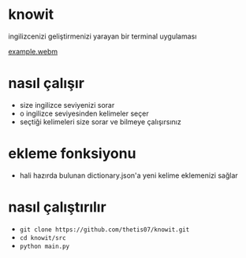 # knowit
ingilizcenizi geliştirmenizi yarayan bir terminal uygulaması

[example.webm](https://github.com/user-attachments/assets/5ce91fe4-fb5a-44e8-a179-4f789754a72b)

# nasıl çalışır
- size ingilizce seviyenizi sorar
- o ingilizce seviyesinden kelimeler seçer
- seçtiği kelimeleri size sorar ve bilmeye çalışırsınız

# ekleme fonksiyonu
- hali hazırda bulunan dictionary.json'a yeni kelime eklemenizi sağlar

# nasıl çalıştırılır
- `git clone https://github.com/thetis07/knowit.git`
- `cd knowit/src`
- `python main.py`
